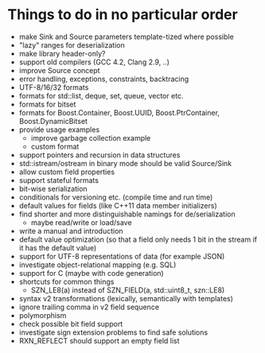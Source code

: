 Things to do in no particular order
===================================

* make Sink and Source parameters template-tized where possible
* "lazy" ranges for deserialization
* make library header-only?
* support old compilers (GCC 4.2, Clang 2.9, ..)
* improve Source concept
* error handling, exceptions, constraints, backtracing
* UTF-8/16/32 formats
* formats for std::list, deque, set, queue, vector<bool> etc.
* formats for bitset
* formats for Boost.Container, Boost.UUID, Boost.PtrContainer,
  Boost.DynamicBitset
* provide usage examples
  * improve garbage collection example
  * custom format
* support pointers and recursion in data structures
* std::istream/ostream in binary mode should be valid Source/Sink
* allow custom field properties
* support stateful formats
* bit-wise serialization
* conditionals for versioning etc. (compile time and run time)
* default values for fields (like C++11 data member initializers)
* find shorter and more distinguishable namings for de/serialization
  * maybe read/write or load/save
* write a manual and introduction
* default value optimization (so that a field only needs 1 bit in the stream if
  it has the default value)
* support for UTF-8 representations of data (for example JSON)
* investigate object-relational mapping (e.g. SQL)
* support for C (maybe with code generation)
* shortcuts for common things
  * SZN_LE8(a) instead of SZN_FIELD(a, std::uint8_t, szn::LE8)
* syntax v2 transformations (lexically, semantically with templates)
* ignore trailing comma in v2 field sequence
* polymorphism
* check possible bit field support
* investigate sign extension problems to find safe solutions
* RXN_REFLECT should support an empty field list
